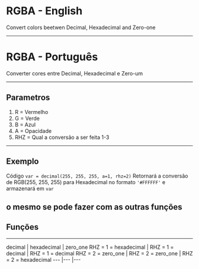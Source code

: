 # RGBA - English

Convert colors beetwen Decimal, Hexadecimal and Zero-one

---
# RGBA - Português
Converter cores entre Decimal, Hexadecimal e Zero-um

---
## Parametros
1. R = Vermelho
1. G = Verde
1. B = Azul
1. A = Opacidade
1. RHZ = Qual a conversão a ser feita 1-3
---
## Exemplo

Código `var = decimal(255, 255, 255, a=1, rhz=2)`
Retornará a conversão de RGB(255, 255, 255) para Hexadecimal no formato `'#FFFFFF'` e armazenará em `var`

o mesmo se pode fazer com as outras funções
---
## Funções
---
decimal               | hexadecimal        | zero_one
RHZ = 1 = hexadecimal | RHZ = 1 = decimal  | RHZ = 1 = decimal
RHZ = 2 = zero_one    | RHZ = 2 = zero_one | RHZ = 2 = hexadecimal
---                   |---                 |--- 





